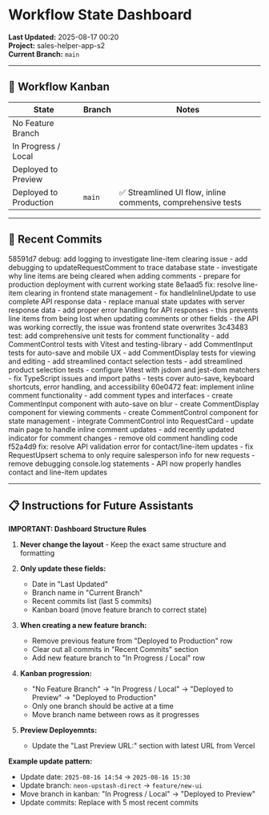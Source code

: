 # Workflow State Dashboard

**Last Updated:** 2025-08-17 00:20  
**Project:** sales-helper-app-s2  
**Current Branch:** `main`

---

## 🚦 Workflow Kanban

| State                  | Branch                | Notes                |
|-------------------------|-----------------------|----------------------|
| No Feature Branch       |                       |                      |
| In Progress / Local     |                       |                      |
| Deployed to Preview     |                       |                      |
| Deployed to Production  | `main` | ✅ Streamlined UI flow, inline comments, comprehensive tests |

---

## 📝 Recent Commits
58591d7 debug: add logging to investigate line-item clearing issue - add debugging to updateRequestComment to trace database state - investigate why line items are being cleared when adding comments - prepare for production deployment with current working state
8e1aad5 fix: resolve line-item clearing in frontend state management - fix handleInlineUpdate to use complete API response data - replace manual state updates with server response data - add proper error handling for API responses - this prevents line items from being lost when updating comments or other fields - the API was working correctly, the issue was frontend state overwrites
3c43483 test: add comprehensive unit tests for comment functionality - add CommentControl tests with Vitest and testing-library - add CommentInput tests for auto-save and mobile UX - add CommentDisplay tests for viewing and editing - add streamlined contact selection tests - add streamlined product selection tests - configure Vitest with jsdom and jest-dom matchers - fix TypeScript issues and import paths - tests cover auto-save, keyboard shortcuts, error handling, and accessibility
60e0472 feat: implement inline comment functionality - add comment types and interfaces - create CommentInput component with auto-save on blur - create CommentDisplay component for viewing comments - create CommentControl component for state management - integrate CommentControl into RequestCard - update main page to handle inline comment updates - add recently updated indicator for comment changes - remove old comment handling code
f52a4d9 fix: resolve API validation error for contact/line-item updates - fix RequestUpsert schema to only require salesperson info for new requests - remove debugging console.log statements - API now properly handles contact and line-item updates

---

## 📋 Instructions for Future Assistants

**IMPORTANT: Dashboard Structure Rules**

1. **Never change the layout** - Keep the exact same structure and formatting

2. **Only update these fields:**
   - Date in "Last Updated" 
   - Branch name in "Current Branch"
   - Recent commits list (last 5 commits)
   - Kanban board (move feature branch to correct state)

3. **When creating a new feature branch:**
   - Remove previous feature from "Deployed to Production" row
   - Clear out all commits in "Recent Commits" section
   - Add new feature branch to "In Progress / Local" row

4. **Kanban progression:**
   - "No Feature Branch" → "In Progress / Local" → "Deployed to Preview" → "Deployed to Production"
   - Only one branch should be active at a time
   - Move branch name between rows as it progresses

5. **Preview Deployemnts:**
   - Update the "Last Preview URL:" section with latest URL from Vercel


**Example update pattern:**
- Update date: `2025-08-16 14:54` → `2025-08-16 15:30`
- Update branch: `neon-upstash-direct` → `feature/new-ui`
- Move branch in kanban: "In Progress / Local" → "Deployed to Preview"
- Update commits: Replace with 5 most recent commits

